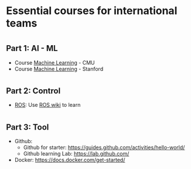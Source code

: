 # Essential courses for international teams
# 
## Part 1: AI - ML

* Course [Machine Learning](http://www.cs.cmu.edu/~ninamf/courses/601sp15/lectures.shtml?fbclid=IwAR0CX0P_z1AmcA-p2l_RUyVWl-sPWkRR4AIx1WWeLx1ZWgDDkzK_xuEfMlQ) - CMU
* Course [Machine Learning](http://cs229.stanford.edu/) - Stanford
#
## Part 2: Control
* [ROS](https://www.ros.org/): Use [ROS wiki](http://wiki.ros.org/) to learn
#
## Part 3: Tool
* Github:
  - Github for starter: https://guides.github.com/activities/hello-world/
  - Github learning Lab: https://lab.github.com/
* Docker: https://docs.docker.com/get-started/
#
